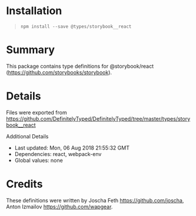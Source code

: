 # Installation
> `npm install --save @types/storybook__react`

# Summary
This package contains type definitions for @storybook/react (https://github.com/storybooks/storybook).

# Details
Files were exported from https://github.com/DefinitelyTyped/DefinitelyTyped/tree/master/types/storybook__react

Additional Details
 * Last updated: Mon, 06 Aug 2018 21:55:32 GMT
 * Dependencies: react, webpack-env
 * Global values: none

# Credits
These definitions were written by Joscha Feth <https://github.com/joscha>, Anton Izmailov <https://github.com/wapgear>.
